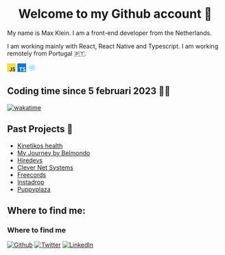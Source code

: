 <h1 align="center">Welcome to my Github account 👋 </h1>

My name is Max Klein. I am a front-end developer from the Netherlands. 

I am working mainly with React, React Native and Typescript. I am working remotely from Portugal 🇵🇹.

<code><img height="20" alt="javascript" src="https://raw.githubusercontent.com/github/explore/80688e429a7d4ef2fca1e82350fe8e3517d3494d/topics/javascript/javascript.png"></code>
<code><img height="20" alt="typescript" src="https://raw.githubusercontent.com/github/explore/80688e429a7d4ef2fca1e82350fe8e3517d3494d/topics/typescript/typescript.png"></code>
<code><img height="20" alt="react" src="https://raw.githubusercontent.com/github/explore/80688e429a7d4ef2fca1e82350fe8e3517d3494d/topics/react/react.png"></code>

## Coding time since 5 februari 2023 👨‍💻
[![wakatime](https://wakatime.com/badge/user/4995c7d9-63fd-4332-8074-41890703811e.svg)](https://wakatime.com/@4995c7d9-63fd-4332-8074-41890703811e)

## Past Projects 🤖
- [Kinetikos health](https://kinetikoshealth.com/)
- [My Journey by Belmondo](https://my-journey.io/)
- [Hiredevs](https://www.hiredevs.io/)
- [Clever Net Systems](https://www.clevernetsystems.com/)
- [Freecords](https://www.freecords.com/)
- [Instadrop](https://instadrop.com.ng/)
- [Puppyplaza](https://www.puppyplaza.com/)

## Where to find me:

<h3>Where to find me</h3>
<p><a href="https://github.com/maxklein1992" target="_blank"><img alt="Github" src="https://img.shields.io/badge/GitHub-%2312100E.svg?&style=for-the-badge&logo=Github&logoColor=white" /></a> <a href="https://twitter.com/Guibz16" target="_blank"><img alt="Twitter" src="https://img.shields.io/badge/twitter-%231DA1F2.svg?&style=for-the-badge&logo=twitter&logoColor=white" /></a> <a href="https://www.linkedin.com/in/maxklein1992/" target="_blank"><img alt="LinkedIn" src="https://img.shields.io/badge/linkedin-%230077B5.svg?&style=for-the-badge&logo=linkedin&logoColor=white" />
</p>
